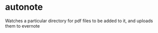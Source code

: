# autonote
Watches a particular directory for pdf files to be added to it, and uploads them to evernote
